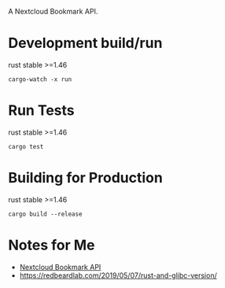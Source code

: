 A Nextcloud Bookmark API.

# Development build/run
rust stable >=1.46

`cargo-watch -x run`

# Run Tests
rust stable >=1.46

`cargo test`

# Building for Production
rust stable >=1.46

`cargo build --release`

# Notes for Me

* [Nextcloud Bookmark API](https://nextcloud-bookmarks.readthedocs.io/en/latest/bookmark.html)
* https://redbeardlab.com/2019/05/07/rust-and-glibc-version/
